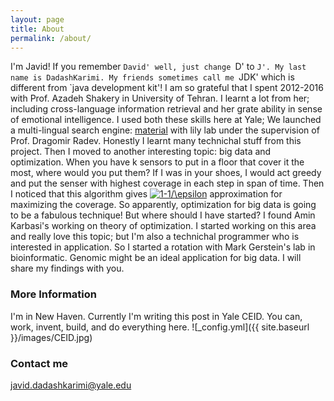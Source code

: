 ```yaml
---
layout: page
title: About
permalink: /about/
---
```


I'm Javid! If you remember `David' well, just change `D' to `J'. My last name is DadashKarimi. My friends sometimes call me `JDK' which is different from `java development kit'! 
I am so grateful that I spent 2012-2016 with Prof. Azadeh Shakery in University of Tehran. I learnt a lot from her; including cross-language information retrieval and her grate ability in sense of emotional intelligence. I used both these skills here at Yale; We launched a multi-lingual search engine: [material](tangra.cs.yale.edu/material) with lily lab under the supervision of Prof. Dragomir Radev. Honestly I learnt many technichal stuff from this project. Then I moved to another interesting topic: big data and optimization. When you have k sensors to put in a floor that cover it the most, where would you put them? If I was in your shoes, I would act greedy and put the senser with highest coverage in each step in span of time. Then I noticed that this algorithm gives <a href="https://www.codecogs.com/eqnedit.php?latex=1-1/\epsilon" target="_blank"><img src="https://latex.codecogs.com/gif.latex?1-1/\epsilon" title="1-1/\epsilon" /></a> approximation for maximizing the coverage. 
So apparently, optimization for big data is going to be a fabulous technique! 
But where should I have started? I found Amin Karbasi's working on theory of optimization. I started working on this area and really love this topic; but I'm also a technichal programmer who is interested in application. So I started a rotation with Mark Gerstein's lab in bioinformatic. Genomic might be an ideal application for big data. I will share my findings with you. 
 
### More Information

I'm in New Haven. Currently I'm writing this post in Yale CEID. You can, work, invent, build, and do everything here. ![_config.yml]({{ site.baseurl }}/images/CEID.jpg)

### Contact me

[javid.dadashkarimi@yale.edu](mailto:dadashkarimi@yale.edu)
